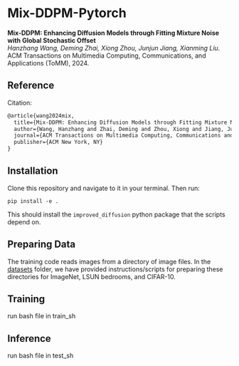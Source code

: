 # Mix-DDPM-Pytorch

**Mix-DDPM: Enhancing Diffusion Models through Fitting Mixture Noise with Global Stochastic Offset** <br>
*Hanzhang Wang, Deming Zhai, Xiong Zhou, Junjun Jiang, Xianming Liu.* <br>
ACM Transactions on Multimedia Computing, Communications, and Applications (ToMM), 2024.

## Reference

Citation:

```latex
@article{wang2024mix,
  title={Mix-DDPM: Enhancing Diffusion Models through Fitting Mixture Noise with Global Stochastic Offset},
  author={Wang, Hanzhang and Zhai, Deming and Zhou, Xiong and Jiang, Junjun and Liu, Xianming},
  journal={ACM Transactions on Multimedia Computing, Communications and Applications},
  publisher={ACM New York, NY}
}
```

## Installation

Clone this repository and navigate to it in your terminal. Then run:

```
pip install -e .
```

This should install the `improved_diffusion` python package that the scripts depend on.

## Preparing Data

The training code reads images from a directory of image files. In the [datasets](datasets) folder, we have provided instructions/scripts for preparing these directories for ImageNet, LSUN bedrooms, and CIFAR-10.

## Training

run bash file in train_sh

## Inference

run bash file in test_sh